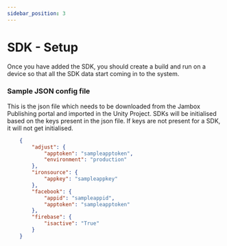 ```yaml
---
sidebar_position: 3
---
```


# SDK - Setup


Once you have added the SDK, you should create a build and run on a device so that all the SDK data start coming in to the system.

### Sample JSON config file
This is the json file which needs to be downloaded from the Jambox Publishing portal and imported in the Unity Project. SDKs will be initialised based on the keys present in the json file. If keys are not present for a SDK, it will not get initialised.

```json
    {
        "adjust": {
            "apptoken": "sampleapptoken",
            "environment": "production"
        },
        "ironsource": {
            "appkey": "sampleappkey"
        },
        "facebook": {
            "appid": "sampleappid",
            "apptoken": "sampleapptoken"
        },
        "firebase": {
            "isactive": "True"
        }
    }
```